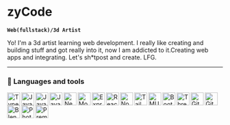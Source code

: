 # zyCode

**`Web(fullstack)/3d Artist`**

Yo! I'm a 3d artist learning web development. I really like creating and building stuff and got really into it, now I am addicted to it.Creating web apps and integrating. Let's sh*tpost and create. LFG.

---

### 🧰 Languages and tools

<img align="left" alt="Typescript" width="30px" style="" src="https://cdn.jsdelivr.net/gh/devicons/devicon/icons/typescript/typescript-original.svg"/>
<img align="left" alt="Javascript" width="30px" style="" src="https://cdn.jsdelivr.net/gh/devicons/devicon/icons/javascri[t/javascript.svg"/>
<img align="left" alt="Javascript" width="30px" style="" src="https://cdn.jsdelivr.net/gh/devicons/devicon/icons/html5/html5-original.svg"/>
<img align="left" alt="Javascript" width="30px" style="" src="https://cdn.jsdelivr.net/gh/devicons/devicon/icons/css3/css3-original.svg"/>
<img align="left" alt="Nextjs" width="30px" style="" src="https://cdn.jsdelivr.net/gh/devicons/devicon/icons/nextjs/nextjs-line.svg"/>
<img align="left" alt="Mongo" width="30px" style="" src="https://cdn.jsdelivr.net/gh/devicons/devicon/icons/mongodb/mongodb-original.svg"/>
<img align="left" alt="Express" width="30px" style="" src="https://cdn.jsdelivr.net/gh/devicons/devicon/icons/express/express-original.svg"/>
<img align="left" alt="React" width="30px" style="" src="https://cdn.jsdelivr.net/gh/devicons/devicon/icons/react/react-original.svg"/>
<img align="left" alt="Nodejs" width="30px" style="" src="https://cdn.jsdelivr.net/gh/devicons/devicon/icons/nodejs/nodejs-original.svg"/>
<img align="left" alt="Tailwind" width="30px" style="" src="https://cdn.jsdelivr.net/gh/devicons/devicon/icons/tailwindcss/tailwindcss-plain.svg"/>
<img align="left" alt="MUI" width="30px" style="" src="https://cdn.jsdelivr.net/gh/devicons/devicon/icons/materialui/materialui-original.svg"/>
<img align="left" alt="Bootstrap" width="30px" style="" src="https://cdn.jsdelivr.net/gh/devicons/devicon/icons/bootstrap/bootstrap-original.svg"/>
<img align="left" alt="Threejs" width="30px" style="" src="https://cdn.jsdelivr.net/gh/devicons/devicon/icons/threejs/threejs-original-wordmark.svg"/>
<img align="left" alt="Git" width="30px" style="" src="https://cdn.jsdelivr.net/gh/devicons/devicon/icons/git/git-original.svg"/>
<img align="left" alt="Github" width="30px" style="" src="https://cdn.jsdelivr.net/gh/devicons/devicon/icons/github/github-original.svg"/>
<img align="left" alt="Blender" width="30px" style="" src="https://cdn.jsdelivr.net/gh/devicons/devicon/icons/blender/blender-original.svg"/>
<img align="left" alt="Photoshop" width="30px" style="" src="https://cdn.jsdelivr.net/gh/devicons/devicon/icons/photoshop/photoshop-plain.svg"/>
<img align="left" alt="Premiere" width="30px" style="" src="https://cdn.jsdelivr.net/gh/devicons/devicon/icons/premierepro/premierepro-original.svg"/>
